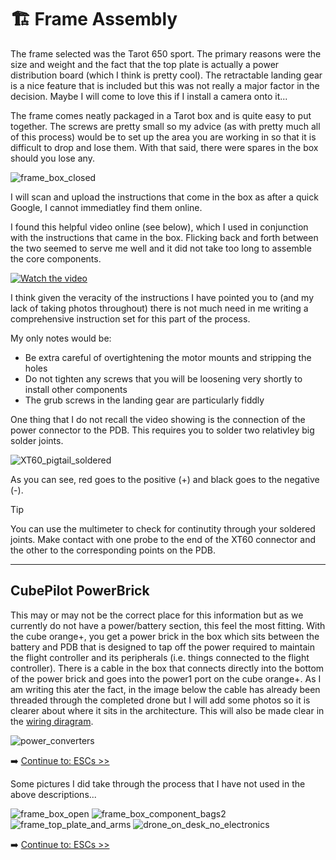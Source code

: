 # 🏗️ Frame Assembly

The frame selected was the Tarot 650 sport. The primary reasons were the size and weight and the fact that the top plate is actually a power distribution board (which I think is pretty cool). The retractable landing gear is a nice feature that is included but this was not really a major factor in the decision. Maybe I will come to love this if I install a camera onto it...

The frame comes neatly packaged in a Tarot box and is quite easy to put together. The screws are pretty small so my advice (as with pretty much all of this process) would be to set up the area you are working in so that it is difficult to drop and lose them. With that said, there were spares in the box should you lose any.

![frame_box_closed](https://github.com/user-attachments/assets/cd70d033-0c08-4bcf-9be2-d52523bc90a6)

I will scan and upload the instructions that come in the box as after a quick Google, I cannot immediatley find them online.

I found this helpful video online (see below), which I used in conjunction with the instructions that came in the box. Flicking back and forth between the two seemed to serve me well and it did not take too long to assemble the core components.

[![Watch the video](https://img.youtube.com/vi/4H4Mjw7wpys/0.jpg)](https://www.youtube.com/watch?v=4H4Mjw7wpys)

I think given the veracity of the instructions I have pointed you to (and my lack of taking photos throughout) there is not much need in me writing a comprehensive instruction set for this part of the process.

My only notes would be:

- Be extra careful of overtightening the motor mounts and stripping the holes
- Do not tighten any screws that you will be loosening very shortly to install other components
- The grub screws in the landing gear are particularly fiddly

One thing that I do not recall the video showing is the connection of the power connector to the PDB. This requires you to solder two relativley big solder joints.

![XT60_pigtail_soldered](https://github.com/user-attachments/assets/a47fdcf4-d29d-49ea-ba40-f7f03b8cce74)

As you can see, red goes to the positive (+) and black goes to the negative (-).

> [!TIP]
> You can use the multimeter to check for continutity through your soldered joints. Make contact with one probe to the end of the XT60 connector and the other to the corresponding points on the PDB.

---

## CubePilot PowerBrick

This may or may not be the correct place for this information but as we currently do not have a power/battery section, this feel the most fitting. With the cube orange+, you get a power brick in the box which sits between the battery and PDB that is designed to tap off the power required to maintain the flight controller and its peripherals (i.e. things connected to the flight controller). There is a cable in the box that connects directly into the bottom of the power brick and goes into the power1 port on the cube orange+. As I am writing this ater the fact, in the image below the cable has already been threaded through the completed drone but I will add some photos so it is clearer about where it sits in the architecture. This will also be made clear in the [wiring diragram](/media/images/wiring_diagram.svg).

![power_converters](https://github.com/user-attachments/assets/cc5a00aa-4aa1-41a2-bf6e-a1ccd9817071)

➡️ [Continue to: ESCs >>](04-esc.md)


Some pictures I did take through the process that I have not used in the above descriptions...

![frame_box_open](https://github.com/user-attachments/assets/3889645b-6901-43d9-97db-806f2b0a3d38)
![frame_box_component_bags2](https://github.com/user-attachments/assets/1ccdccf4-58ba-4fec-a7a4-ef21a4009383)
![frame_top_plate_and_arms](https://github.com/user-attachments/assets/d8479b57-179b-46dc-82ab-5b9a9d62f733)
![drone_on_desk_no_electronics](https://github.com/user-attachments/assets/258a9c49-ec6e-48dc-98de-d168879d30ec)


➡️ [Continue to: ESCs >>](04-esc.md)
